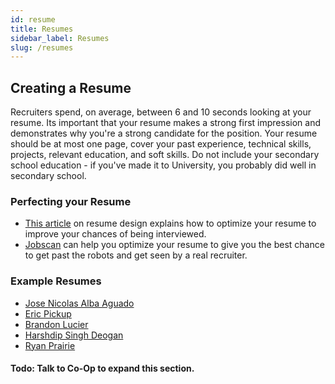 ```yaml
---
id: resume
title: Resumes
sidebar_label: Resumes
slug: /resumes
---
```


## Creating a Resume

Recruiters spend, on average, between 6 and 10 seconds looking at your resume. Its important that your resume makes a
strong first impression and demonstrates why you're a strong candidate for the position. Your resume should be at most
one page, cover your past experience, technical skills, projects, relevant education, and soft skills. Do not include
your secondary school education - if you've made it to University, you probably did well in secondary school.

### Perfecting your Resume

-   [This article](https://www.gautamtata.com/blog/get-a-job-1) on resume design explains how to optimize your resume to
    improve your chances of being interviewed.
-   [Jobscan](https://www.jobscan.co) can help you optimize your resume to give you the best chance to get past the robots
    and get seen by a real recruiter.

### Example Resumes

-   [Jose Nicolas Alba Aguado](http://josealba.org/files/JoseAlba_Resume.pdf)
-   [Eric Pickup](https://drive.google.com/file/d/1QUNbEYP0TBf33-JeCfXFwp_eoqI5YDql/view)
-   [Brandon Lucier](https://scet.ch/Resume.pdf)
-   [Harshdip Singh Deogan](https://hsdeogan.com/Resume-HarshdipSinghDeogan.pdf)
-   [Ryan Prairie](https://ryanprairie.com/static/extras/resume.pdf)

#### Todo: Talk to Co-Op to expand this section.
